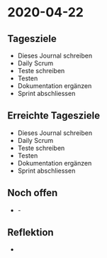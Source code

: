 # 2020-04-22
## Tagesziele
* Dieses Journal schreiben
* Daily Scrum
* Teste schreiben
* Testen
* Dokumentation ergänzen
* Sprint abschliessen
## Erreichte Tagesziele
* Dieses Journal schreiben
* Daily Scrum
* Teste schreiben
* Testen
* Dokumentation ergänzen
* Sprint abschliessen
## Noch offen
* \-
## Reflektion
*